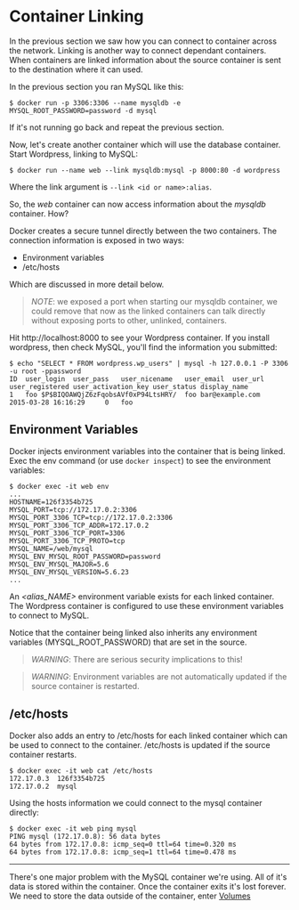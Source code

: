 Container Linking
=======================

In the previous section we saw how you can connect to container across the network.  Linking is another way to connect dependant containers.  When containers are linked information about the source container is sent to the destination where it can used.

In the previous section you ran MySQL like this:

`$ docker run -p 3306:3306 --name mysqldb -e MYSQL_ROOT_PASSWORD=password -d mysql`

If it's not running go back and repeat the previous section.

Now, let's create another container which will use the database container.  Start Wordpress, linking to MySQL:

`$ docker run --name web --link mysqldb:mysql -p 8000:80 -d wordpress`

Where the link argument is `--link <id or name>:alias`.

So, the *web* container can now access information about the *mysqldb* container.  How?

Docker creates a secure tunnel directly between the two containers.  The connection information is exposed in two ways:
- Environment variables
- /etc/hosts

Which are discussed in more detail below.

> *NOTE*: we exposed a port when starting our mysqldb container, we could remove that now as the linked containers can talk directly without exposing ports to other, unlinked, containers.

Hit http://localhost:8000 to see your Wordpress container.    If you install wordpress, then check MySQL, you'll find the information you submitted:

```
$ echo "SELECT * FROM wordpress.wp_users" | mysql -h 127.0.0.1 -P 3306 -u root -ppassword
ID	user_login	user_pass	user_nicename	user_email	user_url	user_registered	user_activation_key	user_status	display_name
1	foo	$P$BIQOAWQjZ6zFqobsAVf0xP94LtsHRY/	foo	bar@example.com		2015-03-28 16:16:29		0	foo
```

## Environment Variables

Docker injects environment variables into the container that is being linked.  Exec the env command (or use `docker inspect`) to see the environment variables:

```
$ docker exec -it web env
...
HOSTNAME=126f3354b725
MYSQL_PORT=tcp://172.17.0.2:3306
MYSQL_PORT_3306_TCP=tcp://172.17.0.2:3306
MYSQL_PORT_3306_TCP_ADDR=172.17.0.2
MYSQL_PORT_3306_TCP_PORT=3306
MYSQL_PORT_3306_TCP_PROTO=tcp
MYSQL_NAME=/web/mysql
MYSQL_ENV_MYSQL_ROOT_PASSWORD=password
MYSQL_ENV_MYSQL_MAJOR=5.6
MYSQL_ENV_MYSQL_VERSION=5.6.23
...
```

An *<alias_NAME>* environment variable exists for each linked container. The Wordpress container is configured to use these environment variables to connect to MySQL.

Notice that the container being linked also inherits any environment variables (MYSQL_ROOT_PASSWORD) that are set in the source.

> *WARNING*: There are serious security implications to this!

> *WARNING*: Environment variables are not automatically updated if the source container is restarted. 

## /etc/hosts

Docker also adds an entry to /etc/hosts for each linked container which can be used to connect to the container.  /etc/hosts is updated if the source container restarts.

```
$ docker exec -it web cat /etc/hosts
172.17.0.3	126f3354b725
172.17.0.2	mysql
```

Using the hosts information we could connect to the mysql container directly:
```
$ docker exec -it web ping mysql
PING mysql (172.17.0.8): 56 data bytes
64 bytes from 172.17.0.8: icmp_seq=0 ttl=64 time=0.320 ms
64 bytes from 172.17.0.8: icmp_seq=1 ttl=64 time=0.478 ms
```

---

There's one major problem with the MySQL container we're using. All of it's data is stored within the container.  Once the container exits it's lost forever.  We need to store the data outside of the container, enter [Volumes](../4.%20volumes)